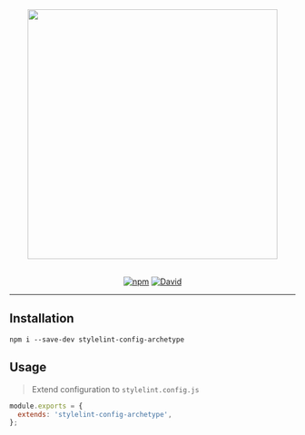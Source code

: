 <div align="center">
  <a href="https://stylelint.io/">
    <img src="https://i.ibb.co/GpyKqnJ/stylelint-config-archetype.png" width="440" />
  </a>
</div>

<br />

<div align="center">

  [![npm](https://img.shields.io/npm/v/stylelint-config-archetype.svg?style=for-the-badge)](https://www.npmjs.com/package/stylelint-config-archetype)
  [![David](https://img.shields.io/david/kennethlmartin/stylelint-config-archetype.svg?style=for-the-badge)](https://david-dm.org/kennethlmartin/stylelint-config-archetype)
</div>

***

## Installation

```
npm i --save-dev stylelint-config-archetype
```

## Usage

> Extend configuration to `stylelint.config.js`

```js
module.exports = {
  extends: 'stylelint-config-archetype',
};
```

